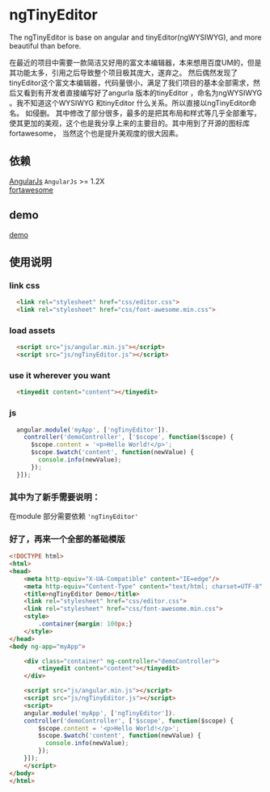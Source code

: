 # ngTinyEditor
The ngTinyEditor is base on angular and tinyEditor(ngWYSIWYG), and more beautiful than before.

在最近的项目中需要一款简洁又好用的富文本编辑器，本来想用百度UM的，但是其功能太多，引用之后导致整个项目极其庞大，遂弃之。
然后偶然发现了tinyEditor这个富文本编辑器，代码量很小，满足了我们项目的基本全部需求，然后又看到有开发者直接编写好了angurla 版本的tinyEditor ，命名为ngWYSIWYG 。我不知道这个WYSIWYG 和tinyEditor 什么关系。所以直接以ngTinyEditor命名。
如侵删。
其中修改了部分很多，最多的是把其布局和样式等几乎全部重写，使其更加的美观，这个也是我分享上来的主要目的。其中用到了开源的图标库fortawesome， 当然这个也是提升美观度的很大因素。

## 依赖
  [AngularJs](https://angularjs.org/) `AngularJs` >= 1.2X <br>
  [fortawesome](http://fortawesome.github.io/Font-Awesome/icons/)
  
## demo
  [demo](http://anchengjian.github.io/ngTinyEditor/)
  
## 使用说明
### link css
```html
  <link rel="stylesheet" href="css/editor.css">
  <link rel="stylesheet" href="css/font-awesome.min.css">
```
### load assets
```html
  <script src="js/angular.min.js"></script>
  <script src="js/ngTinyEditor.js"></script>
```
### use it wherever you want
```html
  <tinyedit content="content"></tinyedit>
```
### js
```js
  angular.module('myApp', ['ngTinyEditor']).
    controller('demoController', ['$scope', function($scope) {
      $scope.content = '<p>Hello World!</p>';
      $scope.$watch('content', function(newValue) {
        console.info(newValue);
      });
  }]);
```
### 其中为了新手需要说明：
  在module 部分需要依赖 `'ngTinyEditor'`

### 好了，再来一个全部的基础模版
```html
<!DOCTYPE html>
<html>
<head>
    <meta http-equiv="X-UA-Compatible" content="IE=edge"/>
    <meta http-equiv="Content-Type" content="text/html; charset=UTF-8" />
    <title>ngTinyEditor Demo</title>
    <link rel="stylesheet" href="css/editor.css">
    <link rel="stylesheet" href="css/font-awesome.min.css">
    <style>
        .container{margin: 100px;}
    </style>
</head>
<body ng-app="myApp">

    <div class="container" ng-controller="demoController">
        <tinyedit content="content"></tinyedit>
    </div>

    <script src="js/angular.min.js"></script>
    <script src="js/ngTinyEditor.js"></script>
    <script>
	angular.module('myApp', ['ngTinyEditor']).
	controller('demoController', ['$scope', function($scope) {
	    $scope.content = '<p>Hello World!</p>';
	    $scope.$watch('content', function(newValue) {
		  console.info(newValue);
	    });
	}]);
    </script>
</body>
</html>
```


